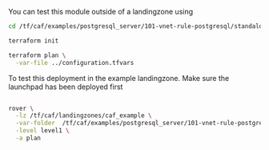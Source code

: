 You can test this module outside of a landingzone using

```bash
cd /tf/caf/examples/postgresql_server/101-vnet-rule-postgresql/standalone

terraform init

terraform plan \
  -var-file ../configuration.tfvars

```

To test this deployment in the example landingzone. Make sure the launchpad has been deployed first

```bash

rover \
  -lz /tf/caf/landingzones/caf_example \
  -var-folder  /tf/caf/examples/postgresql_server/101-vnet-rule-postgresql/ \
  -level level1 \
  -a plan

```